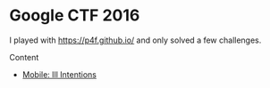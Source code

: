 # Google CTF 2016

I played with https://p4f.github.io/ and only solved a few challenges.

Content

* [Mobile: Ill Intentions](mobile-ill-intentions)


